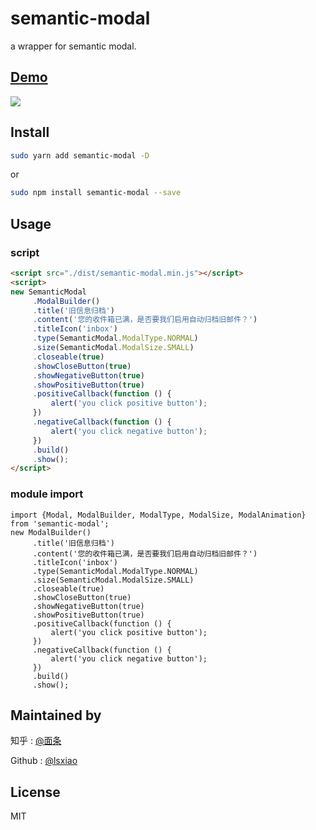 # semantic-modal

a wrapper for semantic modal.

## [Demo](https://lsxiao.github.io/semantic-modal)
![](https://raw.githubusercontent.com/lsxiao/semantic-modal/master/demo.gif?raw=true)

## Install

```bash
sudo yarn add semantic-modal -D
```
or
```bash
sudo npm install semantic-modal --save
```

## Usage


### script
```html
<script src="./dist/semantic-modal.min.js"></script>
<script>
new SemanticModal
     .ModalBuilder()
     .title('旧信息归档')
     .content('您的收件箱已满，是否要我们启用自动归档旧邮件？')
     .titleIcon('inbox')
     .type(SemanticModal.ModalType.NORMAL)
     .size(SemanticModal.ModalSize.SMALL)
     .closeable(true)
     .showCloseButton(true)
     .showNegativeButton(true)
     .showPositiveButton(true)
     .positiveCallback(function () {
         alert('you click positive button');
     })
     .negativeCallback(function () {
         alert('you click negative button');
     })
     .build()     
     .show();
</script>

```

### module import
```
import {Modal, ModalBuilder, ModalType, ModalSize, ModalAnimation} from 'semantic-modal';
new ModalBuilder()
     .title('旧信息归档')
     .content('您的收件箱已满，是否要我们启用自动归档旧邮件？')
     .titleIcon('inbox')
     .type(SemanticModal.ModalType.NORMAL)
     .size(SemanticModal.ModalSize.SMALL)
     .closeable(true)
     .showCloseButton(true)
     .showNegativeButton(true)
     .showPositiveButton(true)
     .positiveCallback(function () {
         alert('you click positive button');
     })
     .negativeCallback(function () {
         alert('you click negative button');
     })
     .build()     
     .show();
```




## Maintained by
知乎 : [@面条](https://www.zhihu.com/people/lsxiao)

Github : [@lsxiao](https://github.com/lsxiao)


## License
MIT
